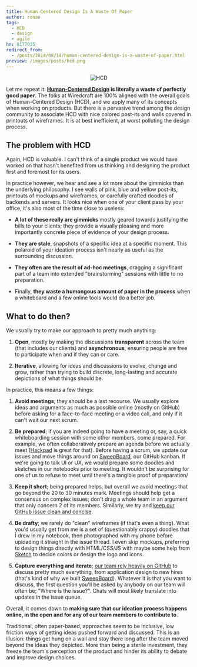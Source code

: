 ```yaml
---
title: Human-Centered Design Is A Waste Of Paper
author: ronan
tags:
  - HCD
  - design
  - agile
hn: 8177035
redirect_from:
  - /posts/2014/08/14/human-centered-design-is-a-waste-of-paper.html
preview: /images/posts/hcd.png
---
```


<p align='center'><img alt='HCD' src='http://wiredcraft.com/images/posts/hcd.png'/></p>

Let me repeat it: **[Human-Centered Design](http://en.wikipedia.org/wiki/User-centered_design) is literally a waste of perfectly good paper**. The folks at Wiredcraft are 100% aligned with the overall goals of Human-Centered Design (HCD), and we apply many of its concepts when working on products. But there is a pervasive trend among the design community to associate HCD with nice colored post-its and walls covered in printouts of wireframes. It is at best inefficient, at worst polluting the design process.

<!--more-->

## The problem with HCD

Again, HCD is valuable. I can't think of a single product we would have worked on that hasn't benefited from us thinking and designing the product first and foremost for its users.

In practice however, we hear and see a lot more about the gimmicks than the underlying philosophy. I see walls of pink, blue and yellow post-its, printouts of mockups and wireframes, or carefully crafted doodles of backends and servers. It looks nice when one of your client pass by your office, it's also most of the time close to useless:

- **A lot of these really are gimmicks** mostly geared towards justifying the bills to your clients; they provide a visually pleasing and more importantly concrete piece of evidence of your design process.

- **They are stale**, snapshots of a specific idea at a specific moment. This polaroid of your ideation process isn't nearly as useful as the surrounding discussion.

- **They often are the result of ad-hoc meetings**, dragging a significant part of a team into extended "brainstorming" sessions with little to no preparation.

- Finally, **they waste a humongous amount of paper in the process** when a whiteboard and a few online tools would do a better job.

## What to do then?

We usually try to make our approach to pretty much anything:

1. **Open**, mostly by making the discussions **transparent** across the team (that includes our clients) and **asynchronous**, ensuring people are free to participate when and if they can or care.

1. **Iterative**, allowing for ideas and discussions to evolve, change and grow, rather than trying to build discrete, long-lasting and accurate depictions of what things should be.

In practice, this means a few things:

1. **Avoid meetings**; they should be a last recourse. We usually explore ideas and arguments as much as possible online (mostly on GitHub) before asking for a face-to-face meeting or a video call, and only if it can't wait our next scrum.

1. **Be prepared**; if you are indeed going to have a meeting or, say, a quick whiteboarding session with some other members, come prepared. For example, we often collaboratively prepare an agenda before we actually meet ([Hackpad](https://hackpad.com/) is great for that). Before having a scrum, we update our issues and move things around on [SweepBoard](http://octokan.com), our GitHub kanban. If we're going to talk UI or UX, we would prepare some doodles and sketches in our notebooks prior to meeting. It wouldn't be surprising for one of us to refuse to meet until there's a tangible proof of preparation/

1. **Keep it short**; being prepared helps, but overall we avoid meetings that go beyond the 20 to 30 minutes mark. Meetings should help get a consensus on complex issues; don't drag a whole team in an argument that only concern 2 of its members. Similarly, we try and [keep our GitHub issue clean and concise](http://wiredcraft.com/posts/2014/01/08/how-we-write-our-github-issues.html).

1. **Be drafty**; we rarely do "clean" wireframes (if that's even a thing). What you'd usually get from me is a set of (questionably crappy) doodles that I drew in my notebook, then photographed with my phone before uploading it straight in the issue thread. I even skip mockups, preferring to design things directly with HTML/CSS/JS with maybe some help from [Sketch](http://bohemiancoding.com/sketch/) to decide colors or design the logo and icons.

1. **Capture everything and iterate**; [our team rely heavily on GitHub](http://wiredcraft.com/posts/2013/09/18/github-for-everything.html) to discuss pretty much everything, from application design to new hires (that's kind of why we built [SweepBoard](http://octokan.com)). Whatever it is that you want to discuss, the first question you'll be asked by anybody on our team will often be; "Where is the issue?". Chats will most likely translate into updates in the issue queue.

Overall, it comes down to **making sure that our ideation process happens online, in the open and for any of our team members to contribute to**.

Traditional, often paper-based, approaches seem to be inclusive, low friction ways of getting ideas pushed forward and discussed. This is an illusion: things get hung on a wall and stay there long after the team moved beyond the ideas they depicted. More than being a sterile investment, they freeze the team's perception of the product and hinder its ability to debate and improve design choices.
